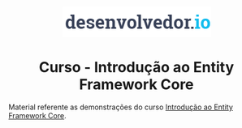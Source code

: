 <p align="center">
  <a href="https://desenvolvedor.io/" target="_blank"><img src="/assets/logo_desenvolvedorio.png"></a>
</p>
<h1 align="center">Curso - Introdução ao Entity Framework Core</h1>

Material referente as demonstrações do curso <a href="https://desenvolvedor.io/curso-online-introducao-entity-framework-core" target="_blank">Introdução ao Entity Framework Core</a>.